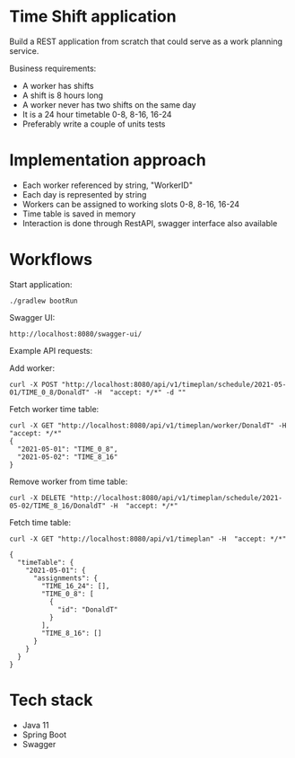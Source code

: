 # Time Shift application

Build a REST application from scratch that could serve as a work planning service.

Business requirements:

* A worker has shifts
* A shift is 8 hours long
* A worker never has two shifts on the same day
* It is a 24 hour timetable 0-8, 8-16, 16-24
* Preferably write a couple of units tests

# Implementation approach

* Each worker referenced by string, "WorkerID"
* Each day is represented by string
* Workers can be assigned to working slots 0-8, 8-16, 16-24
* Time table is saved in memory
* Interaction is done through RestAPI, swagger interface also available

# Workflows

Start application:

```
./gradlew bootRun
```

Swagger UI:

```
http://localhost:8080/swagger-ui/
```

Example API requests:

Add worker:

```
curl -X POST "http://localhost:8080/api/v1/timeplan/schedule/2021-05-01/TIME_0_8/DonaldT" -H  "accept: */*" -d ""

```

Fetch worker time table:

```
curl -X GET "http://localhost:8080/api/v1/timeplan/worker/DonaldT" -H  "accept: */*"
{
  "2021-05-01": "TIME_0_8",
  "2021-05-02": "TIME_8_16"
}
```

Remove worker from time table:

```
curl -X DELETE "http://localhost:8080/api/v1/timeplan/schedule/2021-05-02/TIME_8_16/DonaldT" -H  "accept: */*"
```

Fetch time table:

```
curl -X GET "http://localhost:8080/api/v1/timeplan" -H  "accept: */*"

{
  "timeTable": {
    "2021-05-01": {
      "assignments": {
        "TIME_16_24": [],
        "TIME_0_8": [
          {
            "id": "DonaldT"
          }
        ],
        "TIME_8_16": []
      }
    }
  }
}

```

# Tech stack

* Java 11
* Spring Boot
* Swagger

